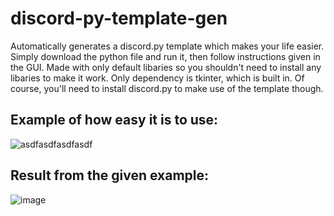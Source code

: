 # discord-py-template-gen
Automatically generates a discord.py template which makes your life easier. Simply download the python file and run it, then follow instructions given in the GUI. Made with only default libaries so you shouldn't need to install any libaries to make it work. Only dependency is tkinter, which is built in. Of course, you'll need to install discord.py to make use of the template though.

## Example of how easy it is to use:

![asdfasdfasdfasdf](https://user-images.githubusercontent.com/77999105/124853373-a00a1c80-df5a-11eb-85c7-aaa80d0a9928.png)

## Result from the given example:

![image](https://user-images.githubusercontent.com/77999105/124853443-bca65480-df5a-11eb-8f39-64f19b86f204.png)
